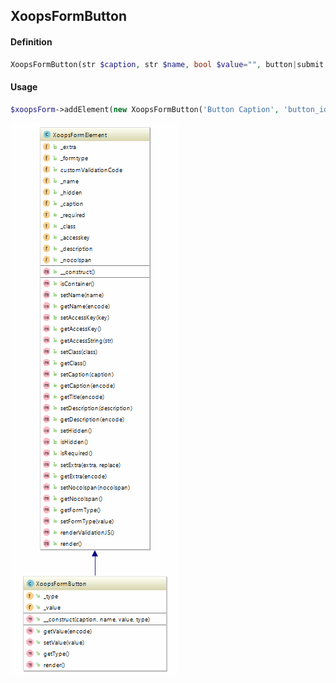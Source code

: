 ## XoopsFormButton

#### Definition
```php
XoopsFormButton(str $caption, str $name, bool $value="", button|submit|reset $type="button")
```

#### Usage
```php
$xoopsForm->addElement(new XoopsFormButton('Button Caption', 'button_id', 'Button-Text', 'submit'));
```


![](../../assets/ClassUML/XoopsFormButton.png)

